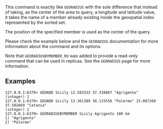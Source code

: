 This command is exactly like `GEORADIUS` with the sole difference that instead
of taking, as the center of the area to query, a longitude and latitude value, it takes the name of a member already existing inside the geospatial index represented by the sorted set.

The position of the specified member is used as the center of the query.

Please check the example below and the `GEORADIUS` documentation for more information about the command and its options.

Note that `GEORADIUSBYMEMBER_RO` was added to provide a read-only command that can be used in replicas. See the `GEORADIUS` page for more information.

## Examples

```valkey-cli
127.0.0.1:6379> GEOADD Sicily 13.583333 37.316667 "Agrigento"
(integer) 1
127.0.0.1:6379> GEOADD Sicily 13.361389 38.115556 "Palermo" 15.087269 37.502669 "Catania"
(integer) 2
127.0.0.1:6379> GEORADIUSBYMEMBER Sicily Agrigento 100 km
1) "Agrigento"
2) "Palermo"
```
